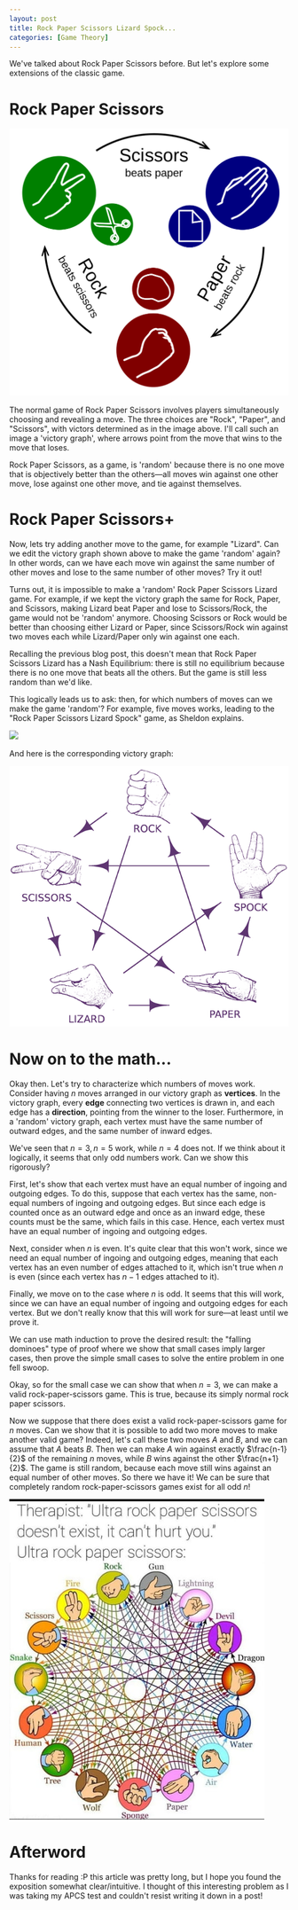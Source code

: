 ```yaml
---
layout: post
title: Rock Paper Scissors Lizard Spock...
categories: [Game Theory]
---
```

    
<script>window.texme = { style: 'none' }</script>
<script src="https://cdn.jsdelivr.net/npm/texme@1.2.2"></script>

We've talked about Rock Paper Scissors before. But let's explore some extensions of the classic game.

# Rock Paper Scissors

![](/images/rps.png)

The normal game of Rock Paper Scissors involves players simultaneously choosing and revealing a move. The three choices are "Rock", "Paper", and "Scissors", with victors determined as in the image above. I'll call such an image a 'victory graph', where arrows point from the move that wins to the move that loses. 

Rock Paper Scissors, as a game, is 'random' because there is no one move that is objectively better than the others—all moves win against one other move, lose against one other move, and tie against themselves. 

# Rock Paper Scissors+

Now, lets try adding another move to the game, for example "Lizard". Can we edit the victory graph shown above to make the game 'random' again? In other words, can we have each move win against the same number of other moves and lose to the same number of other moves? Try it out!

Turns out, it is impossible to make a 'random' Rock Paper Scissors Lizard game. For example, if we kept the victory graph the same for Rock, Paper, and Scissors, making Lizard beat Paper and lose to Scissors/Rock, the game would not be 'random' anymore. Choosing Scissors or Rock would be better than choosing either Lizard or Paper, since Scissors/Rock win against two moves each while Lizard/Paper only win against one each. 

Recalling the previous blog post, this doesn't mean that Rock Paper Scissors Lizard has a Nash Equilibrium: there is still no equilibrium because there is no one move that beats all the others. But the game is still less random than we'd like. 

This logically leads us to ask: then, for which numbers of moves can we make the game 'random'? For example, five moves works, leading to the "Rock Paper Scissors Lizard Spock" game, as Sheldon explains.

![](https://3.bp.blogspot.com/-_HkliKF4asQ/T8GhKKyekNI/AAAAAAAAGkI/Wt3tixiCl5w/s1600/tumblr_le88b8tGf31qfey7lo1_500.jpg)

And here is the corresponding victory graph:

![](/images/rpsls.jpeg)

# Now on to the math...

Okay then. Let's try to characterize which numbers of moves work. Consider having $n$ moves arranged in our victory graph as **vertices**. In the victory graph, every **edge** connecting two vertices is drawn in, and each edge has a **direction**, pointing from the winner to the loser. Furthermore, in a 'random' victory graph, each vertex must have the same number of outward edges, and the same number of inward edges. 

We've seen that $n=3, n=5$ work, while $n=4$ does not. If we think about it logically, it seems that only odd numbers work. Can we show this rigorously?

First, let's show that each vertex must have an equal number of ingoing and outgoing edges. To do this, suppose that each vertex has the same, non-equal numbers of ingoing and outgoing edges. But since each edge is counted once as an outward edge and once as an inward edge, these counts must be the same, which fails in this case. Hence, each vertex must have an equal number of ingoing and outgoing edges.

Next, consider when $n$ is even. It's quite clear that this won't work, since we need an equal number of ingoing and outgoing edges, meaning that each vertex has an even number of edges attached to it, which isn't true when $n$ is even (since each vertex has $n-1$ edges attached to it).

Finally, we move on to the case where $n$ is odd. It seems that this will work, since we can have an equal number of ingoing and outgoing edges for each vertex. But we don't really know that this will work for sure—at least until we prove it. 

We can use math induction to prove the desired result: the "falling dominoes" type of proof where we show that small cases imply larger cases, then prove the simple small cases to solve the entire problem in one fell swoop.

Okay, so for the small case we can show that when $n=3$, we can make a valid rock-paper-scissors game. This is true, because its simply normal rock paper scissors. 

Now we suppose that there does exist a valid rock-paper-scissors game for $n$ moves. Can we show that it is possible to add two more moves to make another valid game? Indeed, let's call these two moves $A$ and $B$, and we can assume that $A$ beats $B$. Then we can make $A$ win against exactly $\frac{n-1}{2}$ of the remaining $n$ moves, while $B$ wins against the other $\frac{n+1}{2}$. The game is still random, because each move still wins against an equal number of other moves. So there we have it! We can be sure that completely random rock-paper-scissors games exist for all odd $n$!

![](/images/urps.png)

# Afterword

Thanks for reading :P this article was pretty long, but I hope you found the exposition somewhat clear/intuitive. I thought of this interesting problem as I was taking my APCS test and couldn't resist writing it down in a post!